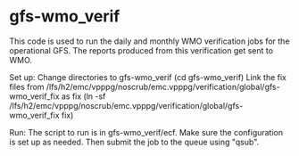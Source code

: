 # gfs-wmo_verif

This code is used to run the daily and monthly WMO verification jobs for the operational GFS. The reports produced from this verification get sent to WMO.

Set up:
Change directories to gfs-wmo_verif (cd gfs-wmo_verif)
Link the fix files from /lfs/h2/emc/vpppg/noscrub/emc.vpppg/verification/global/gfs-wmo_verif_fix as fix (ln -sf /lfs/h2/emc/vpppg/noscrub/emc.vpppg/verification/global/gfs-wmo_verif_fix fix)

Run:
The script to run is in gfs-wmo_verif/ecf. Make sure the configuration is set up as needed. Then submit the job to the queue using "qsub".
